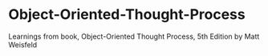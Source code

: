 # Object-Oriented-Thought-Process
Learnings from book, Object-Oriented Thought Process, 5th Edition by Matt Weisfeld
